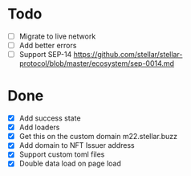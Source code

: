 # Todo
- [ ] Migrate to live network
- [ ] Add better errors
- [ ] Support SEP-14 https://github.com/stellar/stellar-protocol/blob/master/ecosystem/sep-0014.md

# Done
- [x] Add success state
- [x] Add loaders
- [x] Get this on the custom domain m22.stellar.buzz
- [x] Add domain to NFT Issuer address
- [x] Support custom toml files
- [x] Double data load on page load